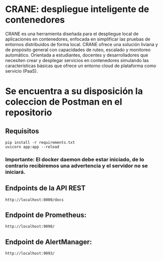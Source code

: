 # CRANE: despliegue inteligente de contenedores

CRANE es una herramienta diseñada para el despliegue local de aplicaciones en contenedores, enfocada en simplificar las pruebas de entornos distribuidos de forma local. CRANE ofrece una solución liviana y de propósito general con capacidades de ruteo, escalado y monitoreo automático. Orientada a estudiantes, docentes y
desarrolladores que necesiten crear y desplegar servicios en contenedores simulando las características básicas que ofrece un entorno cloud de plataforma como servicio (PaaS).

# Se encuentra a su disposición la coleccion de Postman en el repositorio

## Requisitos
```
pip install -r requirements.txt
uvicorn app:app --reload
```
### Importante: El docker daemon debe estar iniciado, de lo contrario recibiremos una advertencia y el servidor no se iniciará.

## Endpoints de la API REST
```http://localhost:8000/docs```

## Endpoint de Prometheus:
```http://localhost:9090/```

## Endpoint de AlertManager:
```http://localhost:9093/```


